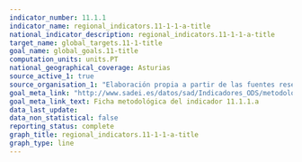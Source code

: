```yaml
---
indicator_number: 11.1.1
indicator_name: regional_indicators.11-1-1-a-title
national_indicator_description: regional_indicators.11-1-1-a-title
target_name: global_targets.11-1-title
goal_name: global_goals.11-title
computation_units: units.PT
national_geographical_coverage: Asturias
source_active_1: true
source_organisation_1: "Elaboración propia a partir de las fuentes reseñadas en la ficha metodológica."
goal_meta_link: "http://www.sadei.es/datos/sad/Indicadores_ODS/metodologia/11.1.1.a.pdf"
goal_meta_link_text: Ficha metodológica del indicador 11.1.1.a
data_last_update:  
data_non_statistical: false
reporting_status: complete
graph_title: regional_indicators.11-1-1-a-title
graph_type: line
---
```

